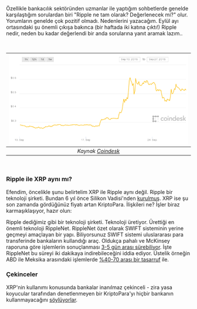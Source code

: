 
Özellikle bankacılık sektöründen uzmanlar ile yaptığım sohbetlerde genelde karşılaştığım sorulardan biri "Ripple ne tam olarak? Değerlenecek mi?" olur.  Yorumların genelde çok pozitif olmadı. Nedenlerini yazacağım. Eylül ayı ortasındaki şu önemli çıkışa bakınca (bir haftada iki katına çıktı!)  Ripple nedir, neden bu kadar değerlendi bir anda sorularına yanıt aramak lazım.. 

&nbsp;

| ![ripple-chart.png](/assets/ripple-chart.png) | 
|:--:| 
| *Kaynak [Coindesk](https://www.coindesk.com/market-center/xrp/)* | 

&nbsp;

### Ripple ile XRP aynı mı?

Efendim, öncelikle şunu belirtelim XRP ile Ripple aynı değil. Ripple bir teknoloji şirketi. Bundan 6 yıl önce Silikon Vadisi'nden [kurulmuş](https://www.bloomberg.com/news/articles/2018-01-25/ripple-wants-xrp-to-be-bitcoin-for-banks-if-only-the-banks-wanted-it).  XRP ise şu son zamanda gördüğünüz fiyatı artan KriptoPara. İlişkileri ne? İşler biraz karmaşıklaşıyor, hazır olun: 

Ripple dediğimiz gibi bir teknoloji şirketi. Teknoloji üretiyor. Ürettiği en önemli teknoloji RippleNet. RippleNet özet olarak SWIFT sisteminin yerine geçmeyi amaçlayan bir yapı. Biliyorsunuz SWIFT sistemi uluslararası para transferinde bankaların kullandığı araç. Oldukça pahalı ve McKinsey raporuna göre işlemlerin sonuçlanması [3-5 gün arası sürebiliyor](https://www.mckinsey.com/industries/financial-services/our-insights/rethinking-correspondent-banking). İşte RippleNet bu süreyi iki dakikaya indirebileceğini iddia ediyor. Üstelik örneğin ABD ile Meksika arasındaki işlemlerde [%40-70 arası bir tasarruf](https://cointelegraph.com/news/ripple-cross-border-payments-pilot-financial-institutions-report-significant-time-cost-savings) ile. 


### Çekinceler

XRP'nin kullanımı konusunda bankalar inanılmaz çekinceli - zira yasa koyucular tarafından denetlenmeyen bir KriptoPara'yı hiçbir bankanın kullanmayacağını [söylüyorlar](https://www.bloomberg.com/news/articles/2018-01-25/ripple-wants-xrp-to-be-bitcoin-for-banks-if-only-the-banks-wanted-it). 


